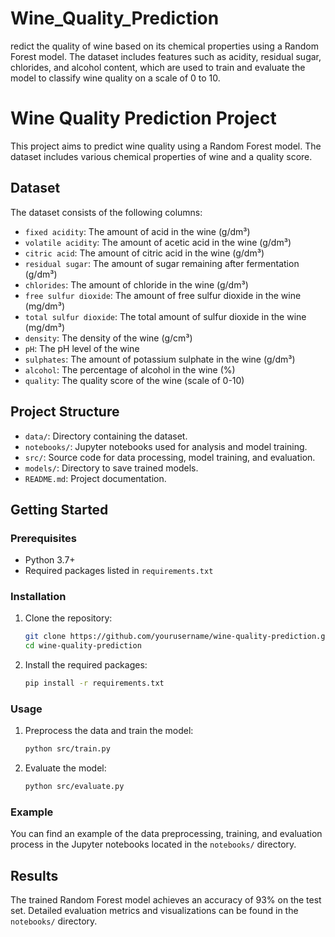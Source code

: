 # Wine_Quality_Prediction
redict the quality of wine based on its chemical properties using a Random Forest model. The dataset includes features such as acidity, residual sugar, chlorides, and alcohol content, which are used to train and evaluate the model to classify wine quality on a scale of 0 to 10.


# Wine Quality Prediction Project

This project aims to predict wine quality using a Random Forest model. The dataset includes various chemical properties of wine and a quality score.

## Dataset

The dataset consists of the following columns:
- `fixed acidity`: The amount of acid in the wine (g/dm³)
- `volatile acidity`: The amount of acetic acid in the wine (g/dm³)
- `citric acid`: The amount of citric acid in the wine (g/dm³)
- `residual sugar`: The amount of sugar remaining after fermentation (g/dm³)
- `chlorides`: The amount of chloride in the wine (g/dm³)
- `free sulfur dioxide`: The amount of free sulfur dioxide in the wine (mg/dm³)
- `total sulfur dioxide`: The total amount of sulfur dioxide in the wine (mg/dm³)
- `density`: The density of the wine (g/cm³)
- `pH`: The pH level of the wine
- `sulphates`: The amount of potassium sulphate in the wine (g/dm³)
- `alcohol`: The percentage of alcohol in the wine (%)
- `quality`: The quality score of the wine (scale of 0-10)

## Project Structure

- `data/`: Directory containing the dataset.
- `notebooks/`: Jupyter notebooks used for analysis and model training.
- `src/`: Source code for data processing, model training, and evaluation.
- `models/`: Directory to save trained models.
- `README.md`: Project documentation.

## Getting Started

### Prerequisites

- Python 3.7+
- Required packages listed in `requirements.txt`

### Installation

1. Clone the repository:
    ```sh
    git clone https://github.com/yourusername/wine-quality-prediction.git
    cd wine-quality-prediction
    ```

2. Install the required packages:
    ```sh
    pip install -r requirements.txt
    ```

### Usage

1. Preprocess the data and train the model:
    ```sh
    python src/train.py
    ```

2. Evaluate the model:
    ```sh
    python src/evaluate.py
    ```

### Example

You can find an example of the data preprocessing, training, and evaluation process in the Jupyter notebooks located in the `notebooks/` directory.

## Results

The trained Random Forest model achieves an accuracy of 93% on the test set. Detailed evaluation metrics and visualizations can be found in the `notebooks/` directory.


